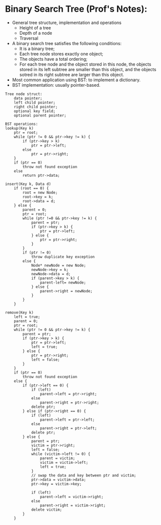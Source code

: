 # Binary Search Tree (Prof's Notes):
- General tree structure, implementation and operations
    - Height of a tree
    - Depth of a node
    - Traversal
- A binary search tree satisfies the following conditions:
    - It is a binary tree;
    - Each tree node stores exactly one object;
    - The objects have a total ordering;
    - For each tree node and the object stored in this node, the objects stored in its left subtree are smaller than this object, and the objects sotred in its right subtree are larger than this object.
- Most common application using BST: to implement a dictionary.
- BST implementation: usually pointer-based.
```
Tree node struct:
    data pointer;
    left child pointer;
    right child pointer;
    optional key field;
    optional parent pointer;

BST operations:
lookup(Key k)
    ptr = root;
    while (ptr != 0 && ptr->key != k) {
        if (ptr->key > k)
            ptr = ptr->left;
        else
            ptr = ptr->right;
    }
    if (ptr == 0)
        throw not found exception
    else
        return ptr->data;

insert(Key k, Data d)
    if (root == 0) {
        root = new Node;
        root->key = k;
        root->data = d;
    } else {
        parent = 0;
        ptr = root;
        while (ptr !=0 && ptr->key != k) {
            parent = ptr;
            if (ptr->key > k) {
                ptr = ptr->left;
            } else {
                ptr = ptr->right;
            }
        }
        if (ptr != 0)
            throw duplicate key exception
        else {
            Node* newNode = new Node;
            newNode->key = k;
            newNode->data = d;
            if (parent->key > k) {
                parent-left= newNode;
            } else {
                parent->right = newNode;
            }
        }
    }

remove(Key k)
    left = true;
    parent = 0;
    ptr = root;
    while (ptr != 0 && ptr->key != k) {
        parent = ptr;
        if (ptr->key > k) {
            ptr = ptr->left;
            left = true;
        } else {
            ptr = ptr->right;
            left = false;
        }
    }
    if (ptr == 0)
        throw not found exception
    else {
        if (ptr->left == 0) {
            if (left)
                parent->left = ptr->right;
            else
                parent->right = ptr->right;
            delete ptr;
        } else if (ptr->right == 0) {
            if (left)
                parent->left = ptr->left;
            else
                parent->right = ptr->left;
            delete ptr;
        } else {
            parent = ptr;
            victim = ptr->right;
            left = false;
            while (victim->left != 0) {
                parent = victim;
                victim = victim->left;
                left = true;
            }
            // swap the data and key between ptr and victim;
            ptr->data = victim->data;
            ptr->key = victim->key;

            if (left)
                parent->left = victim->right;
            else
                parent->right = victim->right;
            delete victim;
        }
    }
 ```